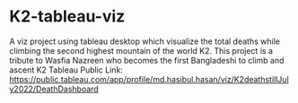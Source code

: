 # K2-tableau-viz
A viz project using tableau desktop which visualize the total deaths while climbing the second highest mountain of the world K2. This project is a tribute to Wasfia Nazreen who becomes the first Bangladeshi to climb and ascent K2 
Tableau Public Link: https://public.tableau.com/app/profile/md.hasibul.hasan/viz/K2deathstillJuly2022/DeathDashboard
